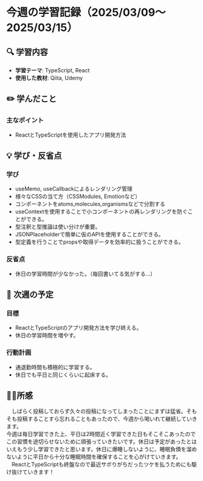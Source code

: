 # 今週の学習記録（2025/03/09～2025/03/15）
## 🔍 学習内容
- **学習テーマ**: TypeScript, React
- **使用した教材**: Qiita, Udemy

## ✏️ 学んだこと
### 主なポイント
- ReactとTypeScriptを使用したアプリ開発方法

## 💡 学び・反省点
### 学び
- useMemo, useCallbackによるレンダリング管理
- 様々なCSSの当て方（CSSModules, Emotionなど）
- コンポーネントをatoms,molecules,organismsなどで分割する
- useContextを使用することで小コンポーネントの再レンダリングを防ぐことができる。
- 型注釈と型推論は使い分けが重要。
- JSONPlaceholderで簡単に仮のAPIを使用することができる。
- 型定義を行うことでpropsや取得データを効率的に扱うことができる。

### 反省点
- 休日の学習時間が少なかった。（毎回書いてる気がする...）


## 📆 次週の予定
### 目標
- ReactとTypeScriptのアプリ開発方法を学び終える。
- 休日の学習時間を増やす。

### 行動計画
- 通退勤時間も積極的に学習する。
- 休日でも平日と同じくらいに起床する。

## 🏄‍♂️所感
　しばらく投稿しておらず久々の投稿になってしまったことにまずは猛省。そもそも投稿することすら忘れることもあったので、今週から喝いれて継続していきます。  
今週は毎日学習できた上、平日は2時間近く学習できた日もそこそこあったのでこの習慣を途切らせないために頑張っていきたいです。休日は予定があったとはいえもう少し学習できたと思います。休日に爆睡しないように、睡眠負債を溜めないように平日から十分な睡眠時間を確保することを心がけていきます。
　ReactとTypeScriptも終盤なので最近サボりがちだったツケを払うためにも駆け抜けていきます！